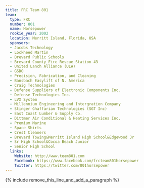 ```yaml
---
title: FRC Team 801
team:
  type: FRC
  number: 801
  name: Horsepower
  rookie_year: 2002
  location: Merritt Island, Florida, USA
  sponsors:
  - Jacobs Technology
  - Lockheed Martin
  - Brevard Public Schools
  - Brevard County Fire Rescue Station 43
  - United Lanch Alliance (ULA)
  - GSDO
  - Precision, Fabrication, and Cleaning
  - Bansbach Easylift of N. America
  - Craig Technologies
  - Defense Suppliers of Electronic Components Inc.
  - Defense Technologies Inc.
  - LVX System
  - Millennium Engineering and Intergration Company
  - Stinger Ghaffarian Technologies (SGT Inc)
  - East Coast Lumber & Supply Co.
  - Dittmer Air Conditional & Heating Services Inc.
  - Premium Marine
  - Space Shirts
  - Crest Cleaners
  - Brevard Towing&Merritt Island High School&Edgewood Jr
  - Sr High School&Cocoa Beach Junior
  - Senior High School
  links:
    Website: http://www.team801.com
    Facebook: https://www.facebook.com/frcteam801horsepower
    Twitter: https://twitter.com/801horsepower
---
```


{% include remove_this_line_and_add_a_paragraph %}